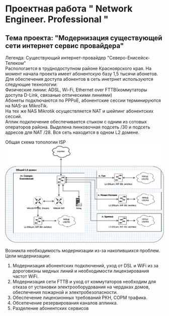 # **Проектная работа " Network Engineer. Professional "**

## **Тема проекта: "Модернизация существующей сети интернет сервис провайдера"**

Легенда:
Существующий интернет-провайдер "Северо-Енисейск-Телеком"  
Распологается в труднодоступном районе Красноярского края. На момент начала проекта имеет абонентскую базу 1,5 тысячи абонетов.  
Для обеспечения доступа абонентов в сеть инетрнет используются следующие технологии:  
Физические линии: ADSL, Wi-Fi, Ethernet over FTTB(коммутаторы доступа D-Link, связаные оптическими линиями)  
Абонеты подключаются по PPPoE, абонентские сессии терминируются на NAS-ах MikroTik.  
На тех же NAS Mikrotik осуществляется NAT и шейпинг абонентских сессий.  
Аплик подключение обеспечивается стыком с одним из сотовых операторов района. Выделена линковочная подсеть /30 и подсеть адресов для NAT /28. 
Вся сеть находится в одном L2 домене.
 
Общая схема топологии ISP
![](https://github.com/bashkirov83/otus-gitnetwork/blob/main/final_project/before_upgrade/before_upgrade.jpg)

Возникла необходимость модернизации из-за накопившихся проблем.  
Цели модернизации:  

1. Модернизация абонентских подключений, уход от DSL и WiFi из за дороговизны медных линий и необходимости лицензирования частот WiFi.  
2. Модернизация сети FTTB и уход от коммутаторов необходим для отказа от установки электрооборудования на чердаках домов, обеспечения пожарной и электробезопасности.  
3. Обеспечение лицензионных требований РКН, СОРМ трафика.  
4. Обсепечение резервирования каналов аплинка.
5. Разделение абонентских сервисов  
